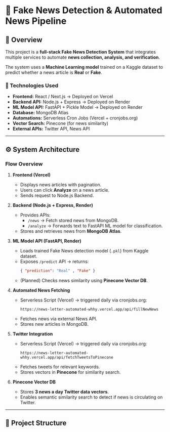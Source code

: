 # 📰 Fake News Detection & Automated News Pipeline

## 📌 Overview
This project is a **full-stack Fake News Detection System** that integrates multiple services to automate **news collection, analysis, and verification**.  

The system uses a **Machine Learning model** trained on a Kaggle dataset to predict whether a news article is **Real** or **Fake**.  

### 🚀 Technologies Used
- **Frontend:** React / Next.js → Deployed on Vercel  
- **Backend API:** Node.js + Express → Deployed on Render  
- **ML Model API:** FastAPI + Pickle Model → Deployed on Render  
- **Database:** MongoDB Atlas  
- **Automations:** Serverless Cron Jobs (Vercel + cronjobs.org)  
- **Vector Search:** Pinecone (for news similarity)  
- **External APIs:** Twitter API, News API  

---

## ⚙️ System Architecture

### Flow Overview
1. **Frontend (Vercel)**
   - Displays news articles with pagination.
   - Users can click **Analyze** on a news article.
   - Sends request to Node.js Backend.

2. **Backend (Node.js + Express, Render)**
   - Provides APIs:
     - `/news` → Fetch stored news from MongoDB.
     - `/analyze` → Forwards text to FastAPI ML model for classification.
   - Stores and retrieves news from **MongoDB Atlas**.

3. **ML Model API (FastAPI, Render)**
   - Loads trained Fake News detection model (`.pkl`) from Kaggle dataset.
   - Exposes `/predict` API → returns:
     ```json
     { "prediction": "Real" , "Fake" }
     ```
   - (Planned) Checks news similarity using **Pinecone Vector DB**.

4. **Automated News Fetching**
   - Serverless Script (Vercel) → triggered daily via cronjobs.org:
     ```
     https://news-letter-automated-whhy.vercel.app/api/fillNewNews
     ```
   - Fetches news via external News API.
   - Stores new articles in MongoDB.

5. **Twitter Integration**
   - Serverless Script (Vercel) → triggered daily via cronjobs.org:
     ```
     https://news-letter-automated-whhy.vercel.app/api/fetchTweetsToPinecone
     ```
   - Fetches tweets for relevant keywords.
   - Stores vectors in **Pinecone** for similarity search.

6. **Pinecone Vector DB**
   - Stores **3 news a day Twitter data vectors**.
   - Enables semantic similarity search to detect if news is circulating on Twitter.

---

## 📂 Project Structure
